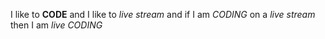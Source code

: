 I like to **CODE** and I like to _live stream_ and if I am _CODING_ on a *live stream* then I am _*live CODING*_
